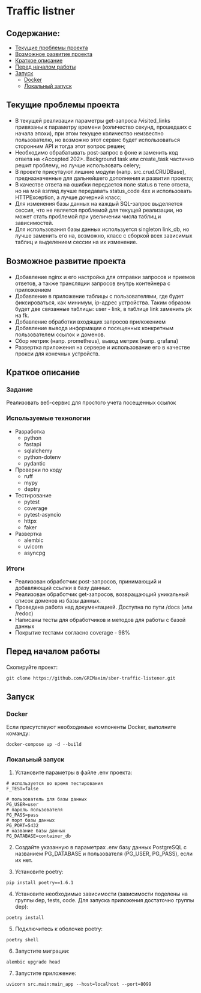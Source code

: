 # Traffic listner

## Содержание:
- [Текущие проблемы проекта](#problems)
- [Возможное развитие проекта](#future)
- [Краткое описание](#entry)
- [Перед началом работы](#before-start)
- [Запуск](#start)
    - [Docker](#start-docker)
    - [Локальный запуск](#start-local)

## <p id="problems"> Текущие проблемы проекта </p>

- В текущей реализации параметры get-запроса /visited_links привязаны
  к параметру времени (количество секунд, прошедших
  с начала эпохи), при этом текущее количество
  неизвестно пользователю, но возможно этот сервис
  будет использоваться сторонним API и тогда этот вопрос решен;
- Необходимо обрабатывать post-запрос в фоне и заменить код ответа на <Accepted 202>. 
Background task или create_task частично решит проблему, но лучше использовать celery;
- В проекте присутвуют лишние модули (напр. src.crud.CRUDBase), 
предназначенные для дальнейшего дополнения и развития проекта;
- В качестве ответа на ошибки передается поле status в теле ответа, но 
на мой взгляд лучше передавать status_code 4xx и использовать HTTPException,
а лучше дочерний класс;
- Для изменения базы данных на каждый SQL-запрос выделяется сессия, что 
не является проблемой для текущей реализации, но может стать проблемой при
увеличении числа таблиц и зависимостей.
- Для использования базы данных используется singleton link_db, но 
лучше заменить его на, возможно, класс с сборкой всех зависимых таблиц и 
выделением сессии на их изменение. 

## <p id="future"> Возможное развитие проекта </p>

- Добавление nginx и его настройка для отправки запросов и приемов ответов, а также трансляции 
запросов внутрь контейнера с приложением
- Добавление в приложение таблицы с пользователями, где будет фиксироваться, как минимум, ip-адрес устройства. 
Таким образом будет две связанные таблицы: user - link, в таблице link заменить pk на fk.
- Добавление обработки входящих запросов приложением
- Добавление вывода информации о посещенных конкретным пользователем ссылок и доменов.
- Сбор метрик (напр. prometheus), вывод метрик (напр. grafana)
- Развертка приложения на сервере и использование его в качестве прокси для конечных устройств. 

## <p id="entry"> Краткое описание </p>
### Задание
Реализовать веб-сервис для простого учета посещенных ссылок
### Используемые технологии
- Разработка
  - python
  - fastapi 
  - sqlalchemy  
  - python-dotenv  
  - pydantic 
- Проверки по коду
  - ruff 
  - mypy 
  - deptry 
- Тестирование
  - pytest 
  - coverage
  - pytest-asyncio 
  - httpx 
  - faker 
- Развертка
  - alembic 
  - uvicorn 
  - asyncpg 
### Итоги
- Реализован обработчик post-запросов, принимающий и добавляющий ссылки в базу данных.
- Реализован обработчик get-запросов, возвращающий уникальный список доменов из базы данных.
- Проведена работа над документацией. Доступна по пути /docs (или /redoc)
- Написаны тесты для обработчиков и методов для работы с базой данных
- Покрытие тестами согласно coverage - 98%

## <p id="before-start"> Перед началом работы </p>

Скопируйте проект:

```shell
git clone https://github.com/GRIMaxim/sber-traffic-listener.git
```

## <p id="start"> Запуск </p>

### <p id="start-docker"> Docker </p>

Если присутствуют необходимые компоненты Docker, выполните команду:

```shell
docker-compose up -d --build
```

### <p id="start-local"> Локальный запуск </p>

1) Установите параметры в файле .env проекта:

```dotenv
# используется во время тестирования
F_TEST=false

# пользователь для базы данных
PG_USER=user
# пароль пользователя
PG_PASS=pass
# порт базы данных
PG_PORT=5432
# название базы данных
PG_DATABASE=container_db
```

2) Создайте указанную в параметрах .env базу данных
   PostgreSQL с названием PG_DATABASE и
   пользователя (PG_USER, PG_PASS), если их нет.

3) Установите poetry:

```shell
pip install poetry==1.6.1
```

4) Установите необходимые зависимости (зависимости
   поделены на группы dep, tests, code.
   Для запуска приложения достаточно группы dep):

```shell
poetry install
```

5) Подключитесь к оболочке poetry:

```shell
poetry shell
```

6) Запустите миграции:

```shell
alembic upgrade head
```

7) Запустите приложение:

```shell
uvicorn src.main:main_app --host=localhost --port=8099
```
